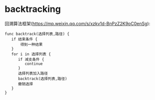 

# backtracking


回溯算法框架(https://mp.weixin.qq.com/s/xzkv1d-BnPzZ2K9oC0enSg):
```shell
func backtrack(选择列表,路径) {
   if 结束条件 {
       得到一种结果
   }
   for i in 选择列表 {
      if 减支条件 {
         continue
      }
      选择列表加入路径
      backtrack(选择列表,路径)
      撤销选择
   }
}
```
